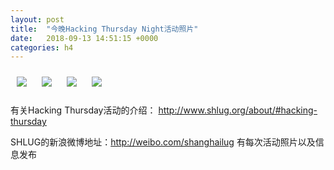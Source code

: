 ```yaml
---
layout: post
title:  "今晚Hacking Thursday Night活动照片"
date:   2018-09-13 14:51:15 +0000
categories: h4
---
```


[<img style='margin:10px;' src='/res2018/i913.h4/i913_1954_2200+08.1920p.jpg'>](/res2018/i913.h4/i913_1954_2200+08.JPG)
[<img style='margin:10px;' src='/res2018/i913.h4/i913_2007_4900+08.1920p.jpg'>](/res2018/i913.h4/i913_2007_4900+08.JPG)
[<img style='margin:10px;' src='/res2018/i913.h4/i913_2008_0000+08.1920p.jpg'>](/res2018/i913.h4/i913_2008_0000+08.JPG)
[<img style='margin:10px;' src='/res2018/i913.h4/i913_2008_2100+08.1920p.jpg'>](/res2018/i913.h4/i913_2008_2100+08.JPG)

有关Hacking Thursday活动的介绍：
http://www.shlug.org/about/#hacking-thursday

SHLUG的新浪微博地址：http://weibo.com/shanghailug 有每次活动照片以及信息发布


